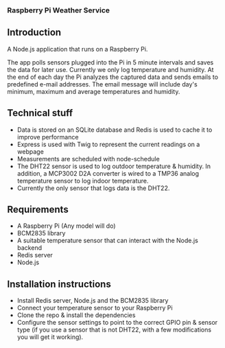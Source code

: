 ### Raspberry Pi Weather Service

## Introduction ##

A Node.js application that runs on a Raspberry Pi.

The app polls sensors plugged into the Pi in 5 minute intervals and saves the data for later use. Currently we only log temperature and humidity.
At the end of each day the Pi analyzes the captured data and sends emails to predefined e-mail addresses.
The email message will include day's minimum, maximum and average temperatures and humidity.

## Technical stuff ##

* Data is stored on an SQLite database and Redis is used to cache it to improve performance
* Express is used with Twig to represent the current readings on a webpage
* Measurements are scheduled with node-schedule
* The DHT22 sensor is used to log outdoor temperature & humidity. In addition, a MCP3002 D2A converter is wired to a TMP36 analog temperature sensor to log indoor temperature.
* Currently the only sensor that logs data is the DHT22.

## Requirements ##

* A Raspberry Pi (Any model will do)
* BCM2835 library
* A suitable temperature sensor that can interact with the Node.js backend
* Redis server
* Node.js


## Installation instructions ##

* Install Redis server, Node.js and the BCM2835 library
* Connect your temperature sensor to your Raspberry Pi
* Clone the repo & install the dependencies
* Configure the sensor settings to point to the correct GPIO pin & sensor type (if you use a sensor that is not DHT22, with a few modifications you will get it working).
